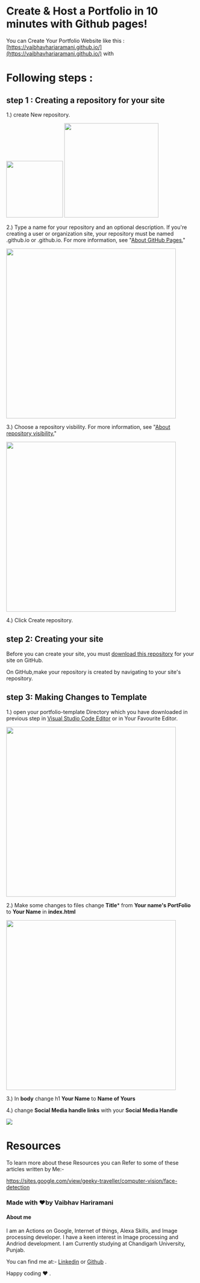# Create & Host a Portfolio in 10 minutes with Github pages!
You can Create Your Portfolio Website like this : [https://vaibhavhariaramani.github.io/](https://vaibhavhariaramani.github.io/) with 
# Following steps :
## step 1 : Creating a repository for your site
1.) create New repository.

<img src="https://help.github.com/assets/images/help/repository/repo-create.png" width="150"/>                                       <img src="https://help.github.com/assets/images/help/repository/create-repository-owner.png" width="250"/>

2.) Type a name for your repository and an optional description. If you're creating a user or organization site, your repository must be named <user>.github.io or <organization>.github.io. For more information, see "[About GitHub Pages.](https://help.github.com/en/articles/about-github-pages#types-of-github-pages-sites)"
  
  <img src="https://help.github.com/assets/images/help/pages/create-repository-name-pages.png" width="450">
  
3.) Choose a repository visbility. For more information, see "[About repository visibility.](https://help.github.com/en/github/creating-cloning-and-archiving-repositories/about-repository-visibility)"

  <img src="https://help.github.com/assets/images/help/repository/create-repository-public-private.png" width="450"/>
  
4.) Click Create repository.
  
## step 2: Creating your site
Before you can create your site, you must [download this repository](https://github.com/vaibhavhariaramani/Portfolio-template/archive/master.zip) for your site on GitHub. 

On GitHub,make your repository is created by navigating to your site's repository.

## step 3: Making Changes to Template
1.) open your portfolio-template Directory which you have downloaded in previous step in [Visual Studio Code Editor](https://code.visualstudio.com/download) or in Your Favourite Editor.

<img src="https://github.com/vaibhavhariaramani/Portfolio-template/blob/master/images/img1.png" width="450"/>

2.) Make some changes to files
change **Title*** from **Your name's PortFolio** to **Your Name** in **index.html**

<img src="https://github.com/vaibhavhariaramani/Portfolio-template/blob/master/images/img2.png" width="450"/>

3.) In **body** change h1 **Your Name** to **Name of Yours**

4.) change **Social Media handle links** with your **Social Media Handle**
  
  <img src="https://github.com/vaibhavhariaramani/Portfolio-template/blob/master/images/img3.png">
       
       
              
# Resources 

To learn more about these Resources you can Refer to some of these articles written by Me:-

https://sites.google.com/view/geeky-traveller/computer-vision/face-detection

### Made with ❤️by Vaibhav Hariramani
#### About me

I am an Actions on Google, Internet of things, Alexa Skills, and Image processing developer.
I have a keen interest in Image processing and Andriod development.
I am Currently studying at  Chandigarh University, Punjab.

You can find me at:-
[Linkedin](https://www.linkedin.com/in/vaibhav-hariramani-087488186/) or [Github](https://github.com/vaibhavhariaramani) .

Happy coding ❤️ .
